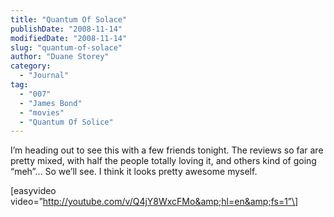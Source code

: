 ```yaml
---
title: "Quantum Of Solace"
publishDate: "2008-11-14"
modifiedDate: "2008-11-14"
slug: "quantum-of-solace"
author: "Duane Storey"
category:
  - "Journal"
tag:
  - "007"
  - "James Bond"
  - "movies"
  - "Quantum Of Solice"
---
```


I’m heading out to see this with a few friends tonight. The reviews so far are pretty mixed, with half the people totally loving it, and others kind of going “meh”… So we’ll see. I think it looks pretty awesome myself.

\[easyvideo video=”http://youtube.com/v/Q4jY8WxcFMo&amp;hl=en&amp;fs=1”\]